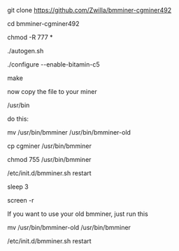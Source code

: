 
git clone https://github.com/Zwilla/bmminer-cgminer492

cd bmminer-cgminer492

chmod -R 777 *

./autogen.sh

./configure --enable-bitamin-c5

make

now copy the file to your miner

/usr/bin

do this:

mv /usr/bin/bmminer /usr/bin/bmminer-old

cp cgminer /usr/bin/bmminer

chmod 755 /usr/bin/bmminer

/etc/init.d/bmminer.sh restart

sleep 3

screen -r


If you want to use your old bmminer, just run this

mv /usr/bin/bmminer-old /usr/bin/bmminer

/etc/init.d/bmminer.sh restart